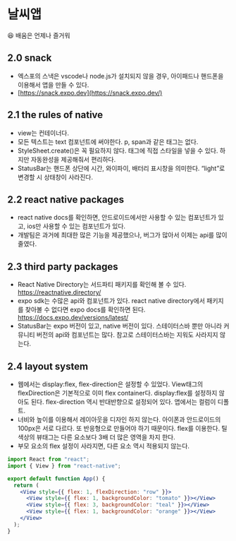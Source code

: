 # 날씨앱

<aside>
😆 배움은 언제나 즐거워

# 2.0 snack

- 엑스포의 스낵은 vscode나 node.js가 설치되지 않을 경우, 아이패드나 핸드폰을 이용해서 앱을 만들 수 있다.
- [https://snack.expo.dev](https://snack.expo.dev/)

# 2.1 the rules of native

- view는 컨테이너다.
- 모든 텍스트는 text 컴포넌트에 써야한다. p, span과 같은 태그는 없다.
- StyleSheet.create()은 꼭 필요하지 않다. 태그에 직접 스타일을 넣을 수 있다. 하지만 자동완성을 제공해줘서 편리하다.
- StatusBar는 핸드폰 상단에 시간, 와이파이, 배터리 표시창을 의미한다. “light”로 변경할 시 상태창이 사라진다.

# 2.2 react native packages

- react native docs를 확인하면, 안드로이드에서만 사용할 수 있는 컴포넌트가 있고, ios만 사용할 수 있는 컴포넌트가 있다.
- 개발팀은 과거에 최대한 많은 기능을 제공했으나, 버그가 많아서 이제는 api를 많이 줄였다.

# 2.3 third party packages

- React Native Directory는 서드파티 패키지를 확인해 볼 수 있다. https://reactnative.directory/
- expo sdk는 수많은 api와 컴포넌트가 있다. react native directory에서 패키지를 찾아볼 수 없다면 expo docs를 확인하면 된다. https://docs.expo.dev/versions/latest/
- StatusBar는 expo 버전이 있고, native 버전이 있다. 스테이터스바 뿐만 아니라 커뮤니티 버전의 api와 컴포넌트는 많다. 참고로 스테이터스바는 지워도 사라지지 않는다.

# 2.4 layout system

- 웹에서는 display:flex, flex-direction은 설정할 수 있었다. View태그의 flexDirection은 기본적으로 이미 flex container다. display:flex를 설정하지 않아도 된다. flex-direction 역시 반대반향으로 설정되어 있다. 앱에서는 컬럼이 디폴트.
- 너비와 높이를 이용해서 레이아웃을 디자인 하지 않는다. 아이폰과 안드로이드의 100px은 서로 다르다. 또 반응형으로 만들어야 하기 때문이다. flex를 이용한다. 틸색상의 뷰태그는 다른 요소보다 3배 더 많은 영역을 차지 한다.
- 부모 요소의 flex 설정이 사라지면, 다른 요소 역시 적용되지 않는다.

```jsx
import React from "react";
import { View } from "react-native";

export default function App() {
  return (
    <View style={{ flex: 1, flexDirection: "row" }}>
      <View style={{ flex: 1, backgroundColor: "tomato" }}></View>
      <View style={{ flex: 3, backgroundColor: "teal" }}></View>
      <View style={{ flex: 1, backgroundColor: "orange" }}></View>
    </View>
  );
}
```

</aside>
